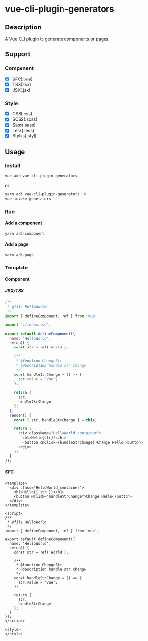 # vue-cli-plugin-generators

## Description

A Vue CLI plugin to generate components or pages.

## Support

### Component

- [x] SFC(.vue)
- [x] TSX(.tsx)
- [x] JSX(.jsx)

### Style

- [x] CSS(.css)
- [x] SCSS(.scss)
- [x] Sass(.sass)
- [x] Less(.less)
- [x] Stylus(.styl)

## Usage

### Install

```bash
vue add vue-cli-plugin-generators
```

or

```bash
yarn add vue-cli-plugin-generators -D
vue invoke generators
```

### Run

#### Add a component

```bash
yarn add-component
```

#### Add a page

```bash
yarn add-page
```

### Template

#### Component

##### JSX/TSX

```js
/**
 * @file HelloWorld
 */
import { defineComponent, ref } from 'vue';

import './index.css';

export default defineComponent({
  name: 'HelloWorld',
  setup() {
    const str = ref('World');

    /**
     * @function ChangeStr
     * @description handle str change
     */
    const handleStrChange = () => {
      str.value = 'Vue';
    };

    return {
      str,
      handleStrChange
    };
  },
  render() {
    const { str, handleStrChange } = this;

    return (
      <div className="HelloWorld_container">
        <h1>Hello{str}!</h1>
        <button onClick={handleStrChange}>Change Hello</button>
      </div>
    );
  }
});
```

##### SFC

```vue
<template>
  <div class="HelloWorld_container">
    <h1>Hello{{ str }}</h1>
    <button @click="handleStrChange">Change Hello</button>
  </div>
</template>

<script>
/**
 * @file HelloWorld
 */
import { defineComponent, ref } from 'vue';

export default defineComponent({
  name: 'HelloWorld',
  setup() {
    const str = ref('World');

    /**
     * @function ChangeStr
     * @description handle str change
     */
    const handleStrChange = () => {
      str.value = 'Vue';
    };

    return {
      str,
      handleStrChange
    };
  }
});
</script>

<style>
</style>
```
